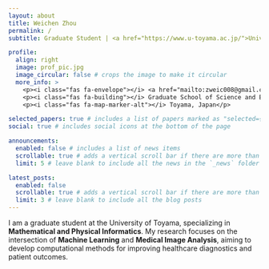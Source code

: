```yaml
---
layout: about
title: Weichen Zhou
permalink: /
subtitle: Graduate Student | <a href="https://www.u-toyama.ac.jp/">University of Toyama</a> 

profile:
  align: right
  image: prof_pic.jpg
  image_circular: false # crops the image to make it circular
  more_info: >
    <p><i class="fas fa-envelope"></i> <a href="mailto:zweic008@gmail.com">zweic008@gmail.com</a></p>
    <p><i class="fas fa-building"></i> Graduate School of Science and Engineering</p>
    <p><i class="fas fa-map-marker-alt"></i> Toyama, Japan</p>

selected_papers: true # includes a list of papers marked as "selected={true}"
social: true # includes social icons at the bottom of the page

announcements:
  enabled: false # includes a list of news items
  scrollable: true # adds a vertical scroll bar if there are more than 3 news items
  limit: 5 # leave blank to include all the news in the `_news` folder

latest_posts:
  enabled: false 
  scrollable: true # adds a vertical scroll bar if there are more than 3 new posts items
  limit: 3 # leave blank to include all the blog posts
---
```

I am a graduate student at the University of Toyama, specializing in **Mathematical and Physical Informatics**. My research focuses on the intersection of **Machine Learning** and **Medical Image Analysis**, aiming to develop computational methods for improving healthcare diagnostics and patient outcomes.  

